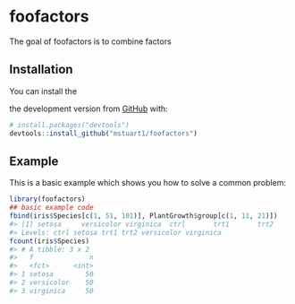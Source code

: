 
<!-- README.md is generated from README.Rmd. Please edit that file -->

# foofactors

<!-- badges: start -->

<!-- badges: end -->

The goal of foofactors is to combine factors

## Installation

You can install the
<!-- released version of foofactors from [CRAN](https://CRAN.R-project.org) with: -->

<!-- ``` r -->

<!-- install.packages("foofactors") -->

<!-- ``` -->

<!-- And  -->

the development version from [GitHub](https://github.com/) with:

``` r
# install.packages("devtools")
devtools::install_github("mstuart1/foofactors")
```

## Example

This is a basic example which shows you how to solve a common problem:

``` r
library(foofactors)
## basic example code
fbind(iris$Species[c(1, 51, 101)], PlantGrowth$group[c(1, 11, 21)])
#> [1] setosa     versicolor virginica  ctrl       trt1       trt2      
#> Levels: ctrl setosa trt1 trt2 versicolor virginica
fcount(iris$Species)
#> # A tibble: 3 x 2
#>   f              n
#>   <fct>      <int>
#> 1 setosa        50
#> 2 versicolor    50
#> 3 virginica     50
```
